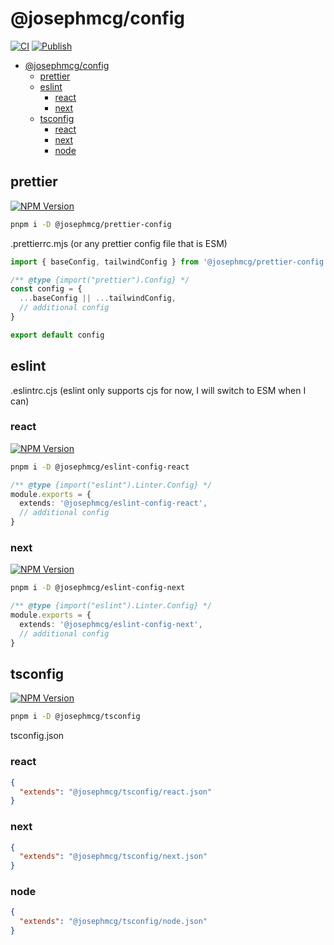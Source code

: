 # @josephmcg/config

[![CI](https://github.com/josephmcg/config/actions/workflows/main.yml/badge.svg)](https://github.com/josephmcg/config/actions/workflows/main.yml)
[![Publish](https://github.com/josephmcg/config/actions/workflows/publish.yml/badge.svg)](https://github.com/josephmcg/config/actions/workflows/publish.yml)

- [@josephmcg/config](#josephmcgconfig)
  - [prettier](#prettier)
  - [eslint](#eslint)
    - [react](#react)
    - [next](#next)
  - [tsconfig](#tsconfig)
    - [react](#react-1)
    - [next](#next-1)
    - [node](#node)

## prettier

[![NPM Version](https://img.shields.io/npm/v/%40josephmcg%2Fprettier-config)](https://www.npmjs.com/package/@josephmcg/prettier-config)

```bash
pnpm i -D @josephmcg/prettier-config
```

.prettierrc.mjs (or any prettier config file that is ESM)

```ts
import { baseConfig, tailwindConfig } from '@josephmcg/prettier-config'

/** @type {import("prettier").Config} */
const config = {
  ...baseConfig || ...tailwindConfig,
  // additional config
}

export default config
```

## eslint

.eslintrc.cjs (eslint only supports cjs for now, I will switch to ESM when I can)

### react

[![NPM Version](https://img.shields.io/npm/v/%40josephmcg%2Feslint-config-react)](https://www.npmjs.com/package/@josephmcg/eslint-config-react)

```bash
pnpm i -D @josephmcg/eslint-config-react
```

```ts
/** @type {import("eslint").Linter.Config} */
module.exports = {
  extends: '@josephmcg/eslint-config-react',
  // additional config
}
```

### next

[![NPM Version](https://img.shields.io/npm/v/%40josephmcg%2Feslint-config-next)](https://www.npmjs.com/package/@josephmcg/eslint-config-next)

```bash
pnpm i -D @josephmcg/eslint-config-next
```

```ts
/** @type {import("eslint").Linter.Config} */
module.exports = {
  extends: '@josephmcg/eslint-config-next',
  // additional config
}
```

## tsconfig

[![NPM Version](https://img.shields.io/npm/v/%40josephmcg%2Ftsconfig)](https://www.npmjs.com/package/@josephmcg/tsconfig)

```bash
pnpm i -D @josephmcg/tsconfig
```

tsconfig.json

### react

```json
{
  "extends": "@josephmcg/tsconfig/react.json"
}
```

### next

```json
{
  "extends": "@josephmcg/tsconfig/next.json"
}
```

### node

```json
{
  "extends": "@josephmcg/tsconfig/node.json"
}
```
